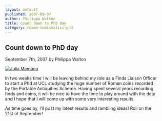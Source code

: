 ```yaml
---
layout: default
published: 2007-09-07
author: Philippa Walton
title: Count down to PhD day
category: roman-numismatics-phd
---
```


Count down to PhD day
-----------------------
September 7th, 2007 by Philippa Walton

[![Julia Mamaea](http://farm2.static.flickr.com/1233/1194073337_62510c4f6f_m.jpg)](http://www.flickr.com/photos/finds/1194073337/ "Photo Sharing")

In two weeks time I will be leaving behind my role as a Finds Liaison Officer to start a Phd at UCL studying the huge number of Roman coins recorded by the Portable Antiquities Scheme. Having spent several years recording finds and coins, it will be nice to have the time to play around with the data and I hope that I will come up with some very interesting results.

As time goes by, I’ll post my latest results and rambling ideas! Roll on the 21st of September!